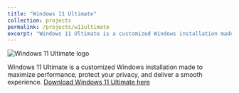 ```yaml
---
title: "Windows 11 Ultimate"
collection: projects
permalink: /projects/w11ultimate
excerpt: "Windows 11 Ultimate is a customized Windows installation made to maximize performance, protect your privacy, and deliver a smooth experience."
---
```


![Windows 11 Ultimate logo](https://w11ultimate.com/wp-content/uploads/images/logo.png)

Windows 11 Ultimate is a customized Windows installation made to maximize performance, protect your privacy, and deliver a smooth experience.
[Download Windows 11 Ultimate here](http://w11ultimate.com/)
